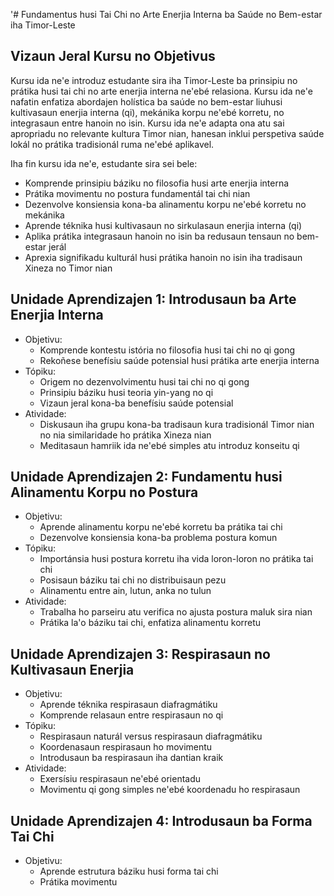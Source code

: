 '# Fundamentus husi Tai Chi no Arte Enerjia Interna ba Saúde no Bem-estar iha Timor-Leste

## Vizaun Jeral Kursu no Objetivus

Kursu ida ne'e introduz estudante sira iha Timor-Leste ba prinsipiu no prátika husi tai chi no arte enerjia interna ne'ebé relasiona. Kursu ida ne'e nafatin enfatiza abordajen holística ba saúde no bem-estar liuhusi kultivasaun enerjia interna (qi), mekánika korpu ne'ebé korretu, no integrasaun entre hanoin no isin. Kursu ida ne'e adapta ona atu sai apropriadu no relevante kultura Timor nian, hanesan inklui perspetiva saúde lokál no prátika tradisionál ruma ne'ebé aplikavel.

Iha fin kursu ida ne'e, estudante sira sei bele:
- Komprende prinsipiu báziku no filosofia husi arte enerjia interna
- Prátika movimentu no postura fundamentál tai chi nian
- Dezenvolve konsiensia kona-ba alinamentu korpu ne'ebé korretu no mekánika
- Aprende téknika husi kultivasaun no sirkulasaun enerjia interna (qi)
- Aplika prátika integrasaun hanoin no isin ba redusaun tensaun no bem-estar jerál
- Aprexia signifikadu kulturál husi prátika hanoin no isin iha tradisaun Xineza no Timor nian

## Unidade Aprendizajen 1: Introdusaun ba Arte Enerjia Interna
- Objetivu:
  * Komprende kontestu istória no filosofia husi tai chi no qi gong
  * Rekoñese benefísiu saúde potensial husi prátika arte enerjia interna
- Tópiku:
  * Origem no dezenvolvimentu husi tai chi no qi gong
  * Prinsipiu báziku husi teoria yin-yang no qi
  * Vizaun jeral kona-ba benefísiu saúde potensial
- Atividade:
  * Diskusaun iha grupu kona-ba tradisaun kura tradisionál Timor nian no nia similaridade ho prátika Xineza nian
  * Meditasaun hamriik ida ne'ebé simples atu introduz konseitu qi

## Unidade Aprendizajen 2: Fundamentu husi Alinamentu Korpu no Postura
- Objetivu:
  * Aprende alinamentu korpu ne'ebé korretu ba prátika tai chi
  * Dezenvolve konsiensia kona-ba problema postura komun
- Tópiku:
  * Importánsia husi postura korretu iha vida loron-loron no prátika tai chi
  * Posisaun báziku tai chi no distribuisaun pezu
  * Alinamentu entre ain, lutun, anka no tulun
- Atividade:
  * Trabalha ho parseiru atu verifica no ajusta postura maluk sira nian
  * Prátika la'o báziku tai chi, enfatiza alinamentu korretu

## Unidade Aprendizajen 3: Respirasaun no Kultivasaun Enerjia
- Objetivu:
  * Aprende téknika respirasaun diafragmátiku
  * Komprende relasaun entre respirasaun no qi
- Tópiku:
  * Respirasaun naturál versus respirasaun diafragmátiku
  * Koordenasaun respirasaun ho movimentu
  * Introdusaun ba respirasaun iha dantian kraik
- Atividade:
  * Exersísiu respirasaun ne'ebé orientadu
  * Movimentu qi gong simples ne'ebé koordenadu ho respirasaun

## Unidade Aprendizajen 4: Introdusaun ba Forma Tai Chi
- Objetivu:
  * Aprende estrutura báziku husi forma tai chi
  * Prátika movimentu